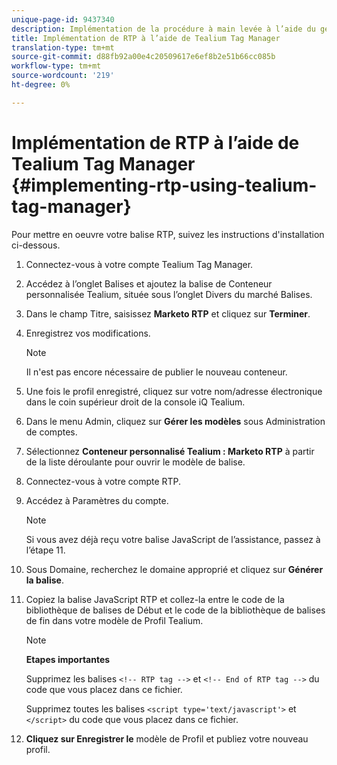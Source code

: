 ```yaml
---
unique-page-id: 9437340
description: Implémentation de la procédure à main levée à l’aide du gestionnaire de balises Tealium - Docs marketing - Documentation du produit
title: Implémentation de RTP à l’aide de Tealium Tag Manager
translation-type: tm+mt
source-git-commit: d88fb92a00e4c20509617e6ef8b2e51b66cc085b
workflow-type: tm+mt
source-wordcount: '219'
ht-degree: 0%

---
```



# Implémentation de RTP à l’aide de Tealium Tag Manager {#implementing-rtp-using-tealium-tag-manager}

Pour mettre en oeuvre votre balise RTP, suivez les instructions d&#39;installation ci-dessous.

1. Connectez-vous à votre compte Tealium Tag Manager.
1. Accédez à l’onglet Balises et ajoutez la balise de Conteneur personnalisée Tealium, située sous l’onglet Divers du marché Balises.
1. Dans le champ Titre, saisissez **Marketo RTP** et cliquez sur **Terminer**.
1. Enregistrez vos modifications.

   >[!NOTE]
   >
   >Il n&#39;est pas encore nécessaire de publier le nouveau conteneur.

1. Une fois le profil enregistré, cliquez sur votre nom/adresse électronique dans le coin supérieur droit de la console iQ Tealium.
1. Dans le menu Admin, cliquez sur **Gérer les modèles** sous Administration de comptes.
1. Sélectionnez **Conteneur personnalisé Tealium : Marketo RTP** à partir de la liste déroulante pour ouvrir le modèle de balise.
1. Connectez-vous à votre compte RTP.
1. Accédez à Paramètres du compte.

   >[!NOTE]
   >
   >Si vous avez déjà reçu votre balise JavaScript de l’assistance, passez à l’étape 11.

1. Sous Domaine, recherchez le domaine approprié et cliquez sur **Générer la balise**.
1. Copiez la balise JavaScript RTP et collez-la entre le code de la bibliothèque de balises de Début et le code de la bibliothèque de balises de fin dans votre modèle de Profil Tealium.

   >[!NOTE]
   >
   >**Etapes importantes**
   >
   >Supprimez les balises `<!-- RTP tag -->` et `<!-- End of RTP tag -->` du code que vous placez dans ce fichier.
   >
   >Supprimez toutes les balises `<script type='text/javascript'>` et `</script>` du code que vous placez dans ce fichier.

1. **Cliquez sur Enregistrer le** modèle de Profil et publiez votre nouveau profil.

